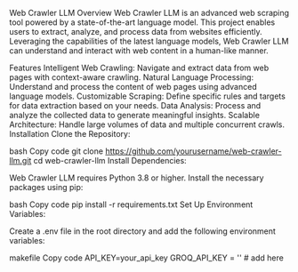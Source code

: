 Web Crawler LLM
Overview
Web Crawler LLM is an advanced web scraping tool powered by a state-of-the-art language model. This project enables users to extract, analyze, and process data from websites efficiently. Leveraging the capabilities of the latest language models, Web Crawler LLM can understand and interact with web content in a human-like manner.

Features
Intelligent Web Crawling: Navigate and extract data from web pages with context-aware crawling.
Natural Language Processing: Understand and process the content of web pages using advanced language models.
Customizable Scraping: Define specific rules and targets for data extraction based on your needs.
Data Analysis: Process and analyze the collected data to generate meaningful insights.
Scalable Architecture: Handle large volumes of data and multiple concurrent crawls.
Installation
Clone the Repository:

bash
Copy code
git clone https://github.com/yourusername/web-crawler-llm.git
cd web-crawler-llm
Install Dependencies:

Web Crawler LLM requires Python 3.8 or higher. Install the necessary packages using pip:

bash
Copy code
pip install -r requirements.txt
Set Up Environment Variables:

Create a .env file in the root directory and add the following environment variables:

makefile
Copy code
API_KEY=your_api_key
GROQ_API_KEY = '' # add here